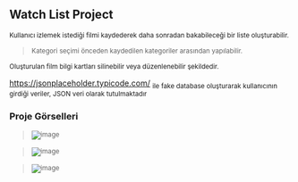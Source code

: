 ## Watch List Project

<sub> </sub>

<sub> Kullanıcı izlemek istediği filmi kaydederek daha sonradan bakabileceği bir liste oluşturabilir. </sub>

> <sub> Kategori seçimi önceden kaydedilen kategoriler arasından yapılabilir. </sub>

<sub> Oluşturulan film bilgi kartları silinebilir veya düzenlenebilir şekildedir. </sub>

 https://jsonplaceholder.typicode.com/ <sub> ile fake database oluşturarak kullanıcının girdiği veriler, JSON veri olarak tutulmaktadır </sub>

### Proje Görselleri

> <sub> ![image](https://github.com/bilgicgurkan/Watch-List/assets/103066696/f6e7d5f8-1854-47f3-85f8-895aa4dda015) </sub>

> <sub> ![image](https://github.com/bilgicgurkan/Watch-List/assets/103066696/19391030-73ec-4e7c-90a9-642d7fbadc95) </sub>

> <sub> ![image](https://github.com/bilgicgurkan/Watch-List/assets/103066696/8615cfd2-fd40-4ccb-84eb-e95a1dcd27f1) </sub>



